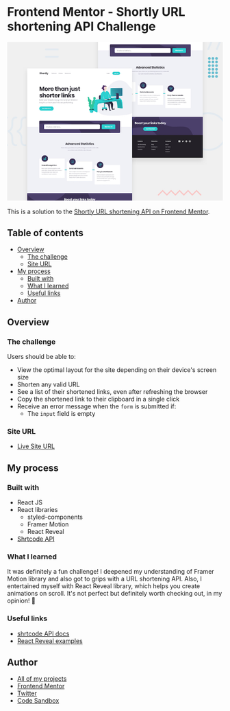 # Frontend Mentor - Shortly URL shortening API Challenge

![Design preview for the Shortly URL shortening API Challenge](./design/desktop-preview.jpg)

This is a solution to the [Shortly URL shortening API on Frontend Mentor](https://www.frontendmentor.io/challenges/url-shortening-api-landing-page-2ce3ob-G).

## Table of contents

- [Overview](#overview)
  - [The challenge](#the-challenge)
  - [Site URL](#site-url)
- [My process](#my-process)
  - [Built with](#built-with)
  - [What I learned](#what-i-learned)
  - [Useful links](#useful-links)
- [Author](#author)

## Overview

### The challenge

Users should be able to:

- View the optimal layout for the site depending on their device's screen size
- Shorten any valid URL
- See a list of their shortened links, even after refreshing the browser
- Copy the shortened link to their clipboard in a single click
- Receive an error message when the `form` is submitted if:
  - The `input` field is empty

### Site URL

- [Live Site URL](https://url-shortening-api-lime.vercel.app/)

## My process

### Built with

- React JS
- React libraries
  - styled-components
  - Framer Motion
  - React Reveal
- [Shrtcode API](https://shrtco.de/)

### What I learned

It was definitely a fun challenge! I deepened my understanding of Framer Motion library and also got to grips with a URL shortening API. Also, I entertained myself with React Reveal library, which helps you create animations on scroll. It's not perfect but definitely worth checking out, in my opinion! 🙂

### Useful links

- [shrtcode API docs](https://shrtco.de/docs/)
- [React Reveal examples](https://www.react-reveal.com/examples/)

## Author

- [All of my projects](https://vercel.com/dashboard/projects)
- [Frontend Mentor](https://www.frontendmentor.io/profile/Bonrey)
- [Twitter](https://www.twitter.com/Bonrey5)
- [Code Sandbox](https://codesandbox.io/u/Bonrey)

